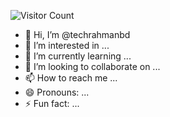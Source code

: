 ![Visitor Count](https://visitor-badge.laobi.icu/badge?page_id=techrahmanbd/README.md)

- 👋 Hi, I’m @techrahmanbd
- 👀 I’m interested in ...
- 🌱 I’m currently learning ...
- 💞️ I’m looking to collaborate on ...
- 📫 How to reach me ...
- 😄 Pronouns: ...
- ⚡ Fun fact: ...

<!---
techrahmanbd/techrahmanbd is a ✨ special ✨ repository because its `README.md` (this file) appears on your GitHub profile.
You can click the Preview link to take a look at your changes.
--->
